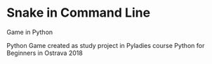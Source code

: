 # Snake in Command Line
Game in Python

Python Game created as study project in  Pyladies course Python for Beginners in Ostrava 2018
